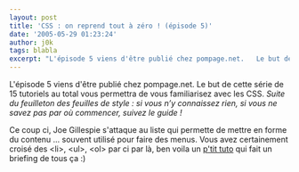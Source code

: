 ```yaml
---
layout: post
title: 'CSS : on reprend tout à zéro ! (épisode 5)'
date: '2005-05-29 01:23:24'
author: j0k
tags: blabla
excerpt: "L'épisode 5 viens d'être publié chez pompage.net.   Le but de cette série de 15 tutoriels au total vous permettra de vous familiarisez avec les CSS.   *Suite du feuilleton des feuilles de style : si vous n’y connaissez rien, si vous ne savez pas par où commencer, suivez le guide !*  \n  \nCe coup ci, Joe Gillespie s'attaque au liste qui permette de      …"
---
```



L'épisode 5 viens d'être publié chez pompage.net.   Le but de cette série de 15 tutoriels au total vous permettra de vous familiarisez avec les CSS.   *Suite du feuilleton des feuilles de style : si vous n’y connaissez rien, si vous ne savez pas par où commencer, suivez le guide !*

Ce coup ci, Joe Gillespie s'attaque au liste qui permette de mettre en forme du contenu ... souvent utilisé pour faire des menus.   Vous avez certainement croisé des &lt;li&gt;, &lt;ul&gt;, &lt;ol&gt; par ci par là, ben voila un [p'tit tuto](http://pompage.net/pompe/cssdezero-5/) qui fait un briefing de tous ça :)
